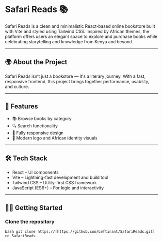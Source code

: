 # Safari Reads 📚

Safari Reads is a clean and minimalistic React-based online bookstore built with Vite and styled using Tailwind CSS. Inspired by African themes, the platform offers users an elegant space to explore and purchase books while celebrating storytelling and knowledge from Kenya and beyond.

---

## 🌍 About the Project

Safari Reads isn’t just a bookstore — it's a literary journey. With a fast, responsive frontend, this project brings together performance, usability, and culture.

---

## 🚀 Features

- 📚 Browse books by category
- 🔍 Search functionality
- 📱 Fully responsive design
- 🧭 Modern logo and African identity visuals

---

## 🛠️ Tech Stack

- React – UI components
- Vite – Lightning-fast development and build tool
- Tailwind CSS – Utility-first CSS framework
- JavaScript (ES6+) – For logic and interactivity

---

## 🧑‍💻 Getting Started

### Clone the repository

`bash
git clone https://[https://github.com/Leftinant/SafariReads.git]
cd SafariReads`
